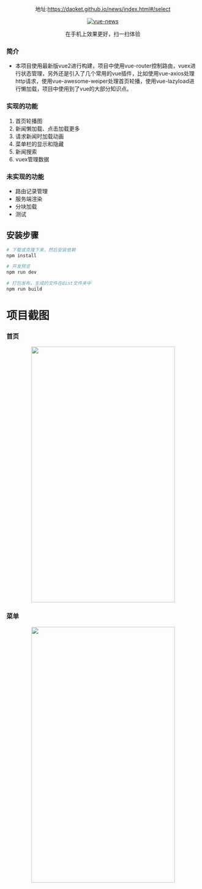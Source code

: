 <p align="center">地址:<a href="https://daoket.github.io/news/index.html#/select">https://daoket.github.io/news/index.html#/select</a></p>
<p align="center"><a href="https://daoket.github.io/news/index.html#/select"><img src="https://github.com/wlq212/work/tree/master/app/vue.news-master/static/address.png" alt="vue-news"></a></p>
<p align="center">在手机上效果更好，扫一扫体验</p>

### 简介
* 本项目使用最新版vue2进行构建，项目中使用vue-router控制路由，vuex进行状态管理，另外还是引入了几个常用的vue插件，比如使用vue-axios处理http请求，使用vue-awesome-weiper处理首页轮播，使用vue-lazyload进行懒加载，项目中使用到了vue的大部分知识点。
### 实现的功能
1. 首页轮播图
2. 新闻懒加载、点击加载更多
3. 请求新闻时加载动画
4. 菜单栏的显示和隐藏
5. 新闻搜索
6. vuex管理数据

### 未实现的功能
* 路由记录管理
* 服务端渲染
* 分块加载
* 测试

## 安装步骤

``` bash
# 下载或克隆下来，然后安装依赖
npm install

# 开发预览
npm run dev

# 打包发布，生成的文件在dist文件夹中
npm run build
```

# 项目截图


### 首页
<center>
<img src="https://github.com/wlq212/work/tree/master/app/vue.news-master/static/eg1.jpg" width='375' height='667'/>
</center>

### 菜单
<center>
<img src="https://github.com/wlq212/work/tree/master/app/vue.news-master/static/eg2.jpg" width='375' height='667'/>
</center>


